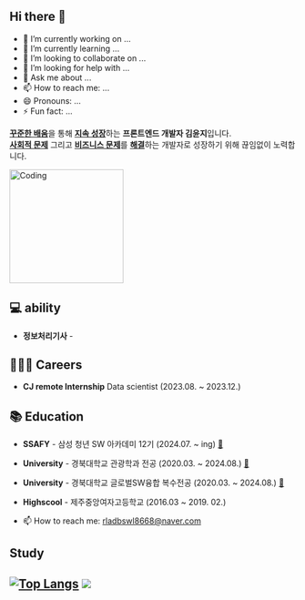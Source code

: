 ## Hi there 👋

- 🔭 I’m currently working on ...
- 🌱 I’m currently learning ...
- 👯 I’m looking to collaborate on ...
- 🤔 I’m looking for help with ...
- 💬 Ask me about ...
- 📫 How to reach me: ...
- 😄 Pronouns: ...
- ⚡ Fun fact: ...

[**꾸준한 배움**](#)을 통해 [**지속 성장**](#)하는 **프론트엔드 개발자 김윤지**입니다.  
[**사회적 문제**](#) 그리고 [**비즈니스 문제**](#)를 [**해결**](#)하는 개발자로 성장하기 위해 끊임없이 노력합니다.

<img src="./img/coding.gif" alt="Coding" height="200px" />

## 💻 ability
- **정보처리기사** -
  

## 👨🏻‍💻 Careers

- **CJ remote Internship** Data scientist (2023.08. ~ 2023.12.)


## 📚 Education

- **SSAFY** - 삼성 청년 SW 아카데미 12기 (2024.07. ~ ing) [:link:](https://www.ssafy.com/ksp/jsp/swp/swpMain.jsp)
- **University** - 경북대학교 관광학과 전공 (2020.03. ~ 2024.08.) [:link:](https://www.ssafy.com/ksp/jsp/swp/swpMain.jsp)
- **University** - 경북대학교 글로벌SW융합 복수전공 (2020.03. ~ 2024.08.) [:link:](https://www.ssafy.com/ksp/jsp/swp/swpMain.jsp)
- **Highscool** - 제주중앙여자고등학교 (2016.03 ~ 2019. 02.)

- 📫 How to reach me: rladbswl8668@naver.com

## Study
[![Top Langs](https://github-readme-stats.vercel.app/api/top-langs/?username=greenerrry)](https://github.com/greenerrry/github-readme-stats)
  <img src="http://mazandi.herokuapp.com/api?handle={dbswl8668}&theme=warm"/>
- 
<!-- 이거는 주석
-->
